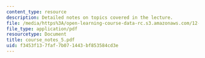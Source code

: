 ```yaml
---
content_type: resource
description: Detailed notes on topics covered in the lecture.
file: /media/https%3A/open-learning-course-data-rc.s3.amazonaws.com/12-808-introduction-to-observational-physical-oceanography-fall-2004/f3453f137faf7b071443bf853584cd3e_course_notes_5.pdf
file_type: application/pdf
resourcetype: Document
title: course_notes_5.pdf
uid: f3453f13-7faf-7b07-1443-bf853584cd3e
---
```

